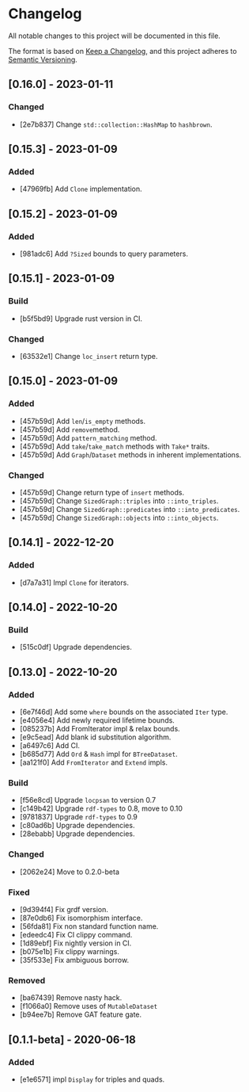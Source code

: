 # Changelog

All notable changes to this project will be documented in this file.

The format is based on [Keep a Changelog](https://keepachangelog.com/en/1.0.0/),
and this project adheres to [Semantic Versioning](https://semver.org/spec/v2.0.0.html).

## [0.16.0] - 2023-01-11

### Changed

- [2e7b837] Change `std::collection::HashMap` to `hashbrown`.

## [0.15.3] - 2023-01-09

### Added

- [47969fb] Add `Clone` implementation.

## [0.15.2] - 2023-01-09

### Added

- [981adc6] Add `?Sized` bounds to query parameters.

## [0.15.1] - 2023-01-09

### Build

- [b5f5bd9] Upgrade rust version in CI.

### Changed

- [63532e1] Change `loc_insert` return type.

## [0.15.0] - 2023-01-09

### Added

- [457b59d] Add `len`/`is_empty` methods.
- [457b59d] Add `remove`method.
- [457b59d] Add `pattern_matching` method.
- [457b59d] Add `take`/`take_match` methods with `Take*` traits.
- [457b59d] Add `Graph`/`Dataset` methods in inherent implementations.

### Changed

- [457b59d] Change return type of `insert` methods.
- [457b59d] Change `SizedGraph::triples` into `::into_triples`.
- [457b59d] Change `SizedGraph::predicates` into `::into_predicates`.
- [457b59d] Change `SizedGraph::objects` into `::into_objects`.

## [0.14.1] - 2022-12-20

### Added

- [d7a7a31] Impl `Clone` for iterators.

## [0.14.0] - 2022-10-20

### Build

- [515c0df] Upgrade dependencies.

## [0.13.0] - 2022-10-20

### Added

- [6e7f46d] Add some `where` bounds on the associated `Iter` type.
- [e4056e4] Add newly required lifetime bounds.
- [085237b] Add FromIterator impl & relax bounds.
- [e9c5ead] Add blank id substitution algorithm.
- [a6497c6] Add CI.
- [b685d77] Add `Ord` & `Hash` impl for `BTreeDataset`.
- [aa121f0] Add `FromIterator` and `Extend` impls.

### Build

- [f56e8cd] Upgrade `locpsan` to version 0.7
- [c149b42] Upgrade `rdf-types` to 0.8, move to 0.10
- [9781837] Upgrade `rdf-types` to 0.9
- [c80ad6b] Upgrade dependencies.
- [28ebabb] Upgrade dependencies.

### Changed

- [2062e24] Move to 0.2.0-beta

### Fixed

- [9d394f4] Fix grdf version.
- [87e0db6] Fix isomorphism interface.
- [56fda81] Fix non standard function name.
- [edeedc4] Fix CI clippy command.
- [1d89ebf] Fix nightly version in CI.
- [b075e1b] Fix clippy warnings.
- [35f533e] Fix ambiguous borrow.

### Removed

- [ba67439] Remove nasty hack.
- [f1066a0] Remove uses of `MutableDataset`
- [b94ee7b] Remove GAT feature gate.

## [0.1.1-beta] - 2020-06-18

### Added

- [e1e6571] impl `Display` for triples and quads.

